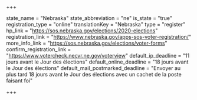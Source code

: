 +++

state_name = "Nebraska"
state_abbreviation = "ne"
is_state = "true"
registration_type = "online"
translationKey = "Nebraska"
type = "register"
hp_link = "https://sos.nebraska.gov/elections/2020-elections"
registration_link = "https://www.nebraska.gov/apps-sos-voter-registration/"
more_info_link = "https://sos.nebraska.gov/elections/voter-forms"
confirm_registration_link = "https://www.votercheck.necvr.ne.gov/voterview"
default_ip_deadline = "11 jours avant le Jour des élections"
default_online_deadline = "18 jours avant le Jour des élections"
default_mail_postmarked_deadline = "Envoyer au plus tard 18 jours avant le Jour des élections avec un cachet de la poste faisant foi"

+++